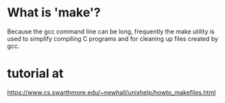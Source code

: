 
# What is 'make'?
Because the gcc command line can be long, frequently the make utility is used to simplify compiling C programs and for cleaning up files created by gcc.


# tutorial at
https://www.cs.swarthmore.edu/~newhall/unixhelp/howto_makefiles.html

